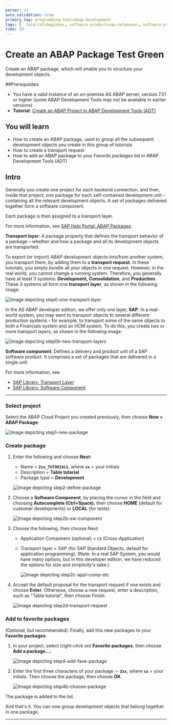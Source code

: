 ```yaml
---
parser: v2
auto_validation: true
primary_tag: programming-tool>abap-development
tags: [  tutorial>beginner, software-product>sap-netweaver, software-product>sap-document-presentment-by-opentext--cloud-edition ]
time: 10
---
```

# Create an ABAP Package Test Green
<!-- description --> Create an ABAP package, which will enable you to structure your development objects.

##Prerequisites
- You have a valid instance of an on-premise AS ABAP server, version 7.51 or higher (some ABAP Development Tools may not be available in earlier versions)
- **Tutorial**: [Create an ABAP Project in ABAP Development Tools (ADT)](abap-create-project)

## You will learn  
- How to create an ABAP package, used to group all the subsequent development objects you create in this group of tutorials
- How to create a transport request
- How to add an ABAP package to your *Favorite packages* list in ABAP Development Tools (ADT)

## Intro
Generally you create one project for each backend connection, and then, inside that project, one package for each self-contained development unit – containing all the relevant development objects. A set of packages delivered together form a software component.

Each package is then assigned to a transport layer.

For more information, see [SAP Help Portal: ABAP Packages](https://help.sap.com/viewer/c238d694b825421f940829321ffa326a/7.5.10/en-US/4ec14bab6e391014adc9fffe4e204223.html).

**Transport layer**: A package property that defines the transport behavior of a package – whether and how a package and all its development objects are transported.

To export (or import) ABAP development objects into/from another system, you transport them, by adding them to a **transport request**. In these tutorials, you simply bundle all your objects in one request. However, in the real world, you cannot change a running system. Therefore, you generally have at least 3 systems: **Development, Consolidation**, and **Production**. These 3 systems all form one **transport layer**, as shown in the following image:

  ![Image depicting step0-one-transport-layer](step0-one-transport-layer.png)

In the AS ABAP developer edition, we offer only one layer, **SAP**. In a real-world system, you may want to transport objects to several different production systems - for example, to transport some of the same objects to both a Financials system and an HCM system. To do this, you create two or more transport layers, as shown in the following image:

  ![Image depicting step0b-two-transport-layers](step0b-two-transport-layers.png)

**Software component**: Defines a delivery and product unit of a SAP software product. It comprises a set of packages that are delivered in a single unit.

For more information, see
- [SAP Library: Transport Layer](https://help.sap.com/viewer/c238d694b825421f940829321ffa326a/7.5.10/en-US/4ec218e26e391014adc9fffe4e204223.html)
- [SAP Library: Software Component](https://help.sap.com/viewer/c238d694b825421f940829321ffa326a/7.5.10/en-US/4ec1e23b6e391014adc9fffe4e204223.html)

---

### Select project


Select the ABAP Cloud Project you created previously, then choose **New > ABAP Package**:

![Image depicting step1-new-package](step1-new-package.png)


### Create package


1. Enter the following and choose **Next**:
    - Name = **`Zxx_TUTORIALS`**, where **`xx`** = your initials
    - Description = **Table tutorial**
    - Package type = **Development**

    ![Image depicting step2-define-package](step2-define-package.png)

2. Choose a **Software Component**, by placing the cursor in the field and choosing **Autocomplete (Ctrl+Space)**, then choose **HOME** (default for customer developments) or **LOCAL** (for tests):

      ![Image depicting step2b-sw-component](step2b-sw-component.png)

3. Choose the following, then choose Next:
    - Application Component (optional) = `CA` (Cross-Application)
    - Transport layer = SAP (for SAP Standard Objects, default for application programming).
      (Note: In a real SAP System, you would have many options, but in this developer edition, we have reduced the options for size and simplicity's sake.)

      ![Image depicting step2c-appl-comp-etc](step2c-appl-comp-etc.png)

4. Accept the default proposal for the transport request if one exists and choose **Enter**. Otherwise, choose a new request, enter a description, such as "Table tutorial", then choose Finish:

      ![Image depicting step2d-transport-request](step2d-transport-request.png)


### Add to favorite packages

(Optional, but recommended): Finally, add this new packages to your **Favorite packages**:

1. In your project, select (right-click on)  **Favorite packages**, then choose  **Add a package…**:

    ![Image depicting step4-add-fave-package](step4-add-fave-package.png)

2. Enter the first three characters of your package -- **`Zxx`**, where **`xx`** = your initials. Then choose the package, then choose **OK**.

    ![Image depicting step4b-choose-package](step4b-choose-package.png)

The package is added to the list.

And that's it. You can now group development objects that belong together in one package.



---
